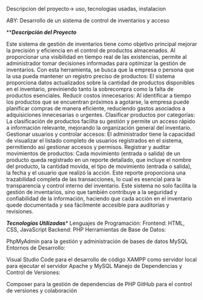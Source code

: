 Descripcion del proyecto-> uso, tecnologias usadas, instalacion

ABY: Desarrollo de un sistema de control de inventarios y acceso 

*********************************************************************************Descripción del Proyecto*******************************************************************************

Este sistema de gestión de inventarios tiene como objetivo principal mejorar la precisión y eficiencia en el control de productos almacenados. Al proporcionar una visibilidad en tiempo real de las existencias, permite al administrador tomar decisiones informadas para optimizar la gestión de inventarios. Con esta herramienta, se busca que la empresa o persona que la usa pueda mantener un registro preciso de productos: El sistema proporciona datos actualizados sobre la cantidad de productos disponibles en el inventario, previniendo tanto la sobrecompra como la falta de productos esenciales.
Reducir costos innecesarios: Al identificar a tiempo los productos que se encuentran próximos a agotarse, la empresa puede planificar compras de manera eficiente, reduciendo gastos asociados a adquisiciones innecesarias o urgentes.
Clasificar productos por categorías: La clasificación de productos facilita su gestión y permite un acceso rápido a información relevante, mejorando la organización general del inventario.
Gestionar usuarios y controlar accesos: El administrador tiene la capacidad de visualizar el listado completo de usuarios registrados en el sistema, permitiendo así gestionar accesos y permisos.
Registrar y auditar movimientos de productos: Cada movimiento (entrada o salida) de un producto queda registrado en un reporte detallado, que incluye el nombre del producto, la cantidad movida, el tipo de movimiento (entrada o salida), la fecha y el usuario que realizó la acción. Este reporte proporciona una trazabilidad completa de las transacciones, lo cual es esencial para la transparencia y control interno del inventario.
Este sistema no solo facilita la gestión de inventarios, sino que también contribuye a la seguridad y confiabilidad de la información, haciendo que cada acción en el inventario quede documentada y sea fácilmente accesible para auditorías y revisiones.

*********************************************************************************Tecnologías Utilizadas**********************************************************************************
Lenguajes de Programación:
Frontend: HTML, CSS, JavaScript
Backend: PHP
Herramientas de Base de Datos:

PhpMyAdmin para la gestión y administración de bases de datos MySQL
Entornos de Desarrollo:

Visual Studio Code para el desarrollo de código
XAMPP como servidor local para ejecutar el servidor Apache y MySQL
Manejo de Dependencias y Control de Versiones:

Composer para la gestión de dependencias de PHP
GitHub para el control de versiones y colaboración
